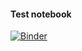 #### Test notebook
[![Binder](https://mybinder.org/badge_logo.svg)](https://mybinder.org/v2/gh/danhaive/4.453x-visualizations/main?urlpath=https%3A%2F%2Fgithub.com%2Fdanhaive%2F4.453x-visualizations%2Fblob%2Fmain%2Fweek-3%2Fvoila-test.ipynb)


